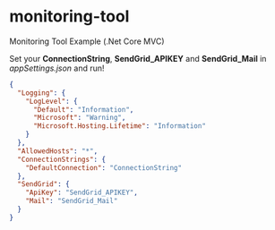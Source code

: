 # monitoring-tool
Monitoring Tool Example (.Net Core MVC)

Set your **ConnectionString**, **SendGrid_APIKEY** and **SendGrid_Mail** in *appSettings.json* and run!

```json
{
  "Logging": {
    "LogLevel": {
      "Default": "Information",
      "Microsoft": "Warning",
      "Microsoft.Hosting.Lifetime": "Information"
    }
  },
  "AllowedHosts": "*",
  "ConnectionStrings": {
    "DefaultConnection": "ConnectionString"
  },
  "SendGrid": {
    "ApiKey": "SendGrid_APIKEY",
    "Mail": "SendGrid_Mail"
  }
}
```

